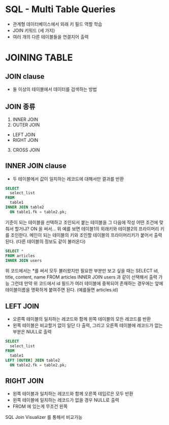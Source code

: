 # SQL - Multi Table Queries
- 관계형 데이터베이스에서 외래 키 필드 역할 학습
- JOIN 키워드 (세 가지)
- 여러 개의 다른 테이블들을 연결지어 출력

# JOINING TABLE
## JOIN clause
- 둘 이상의 테이블에서 데이터를 검색하는 방법
## JOIN 종류
1. INNER JOIN
2. OUTER JOIN
 - LEFT JOIN
 - RIGHT JOIN
3. CROSS JOIN

## INNER JOIN clause
- 두 테이블에서 값이 일치하는 레코드에 대해서만 결과를 반환
```sql
SELECT
  select_list
FROM
  table1
INNER JOIN table2
  ON table1.fk = table2.pk;
```
기준이 되는 테이블을 선택하고 조인되서 붙는 테이블을 그 다음에 작성
어떤 조건에 맞춰서 할거냐? ON 을 써서...
위 예를 보면 테이블1의 외래키와 테이블2의 프라이머리 키를 조인한다.
메인이 되는 테이블의 키와 조인할 테이블의 프라이머리키가 붙어서 출력된다. 
(다른 테이블의 정보도 같이 불러온다)
```sql
SELECT *
FROM articles
INNER JOIN users
```
위 코드에서는 *를 써서 모두 불러왔지만 필요한 부분만 보고 싶을 때는
SELECT  id, title, content, name
FROM articles
INNER JOIN users
과 같이 선택해서 출력 가능
그런데 만약 위 코드에서 id 필드가 여러 테이블에 중복되어 존재하는 경우에는
앞에 테이블이름을 명확하게 붙여주면 된다. (예를들면 articles.id)

## LEFT JOIN
- 오른쪽 테이블의 일치하는 레코드와 함께 왼쪽 테이블의 모든 레코드를 반환
- 왼쪽 테이블은 비교할거 없이 일단 다 출력, 그리고 오른쪽 테이블에 레코드가 없는 부분은 NULL로 출력
```sql
SELECT
  select_list
FROM
  table1
LEFT [OUTER] JOIN table2
  ON table2.fk = table2.pk;
```

## RIGHT JOIN
- 왼쪽 테이블과 일치하는 레코드와 함께 오른쪽 테입르은 모두 반환
- 왼쪽 테이블에 일치하는 레코드가 없을 경우 NULL로 출력
- FROM 에 있는게 무조건 왼쪽

SQL Join Visualizer 를 통해서 비교가능
